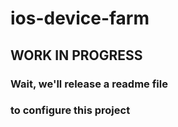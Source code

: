 # ios-device-farm

## WORK IN PROGRESS

### Wait, we'll release a readme file

### to configure this project

###
